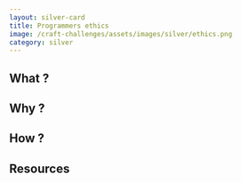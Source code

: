 ```yaml
---
layout: silver-card
title: Programmers ethics
image: /craft-challenges/assets/images/silver/ethics.png
category: silver
---
```



## What ?

## Why ?

## How ?

## Resources
